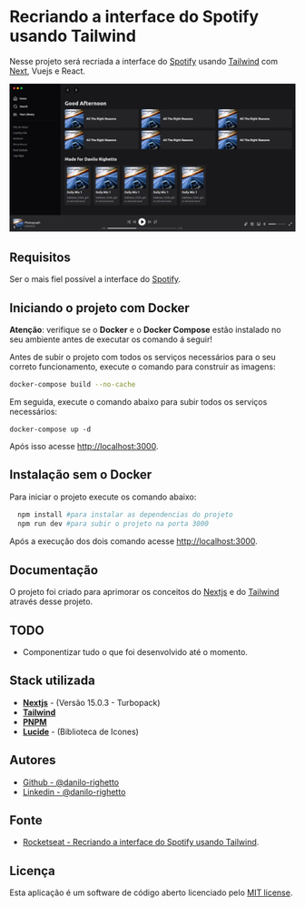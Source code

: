 # Recriando a interface do Spotify usando Tailwind

Nesse projeto será recriada a interface do [Spotify](https://open.spotify.com/intl-pt) usando [Tailwind](https://tailwindui.com/documentation) com [Next](https://nextjs.org/), Vuejs e React.

<p align="center"><img src="./docs/img/main-screen.png" alt="Tela Principal"></p>

## Requisitos

Ser o mais fiel possível a interface do [Spotify](https://open.spotify.com/intl-pt).

## Iniciando o projeto com Docker

**Atenção**: verifique se o **Docker** e o **Docker Compose** estão instalado no seu ambiente antes de executar os comando á seguir!

Antes de subir o projeto com todos os serviços necessários para o seu correto funcionamento, execute o comando para construir as imagens:

```bash
docker-compose build --no-cache
```

Em seguida, execute o comando abaixo para subir todos os serviços necessários:

```
docker-compose up -d
```

Após isso acesse [http://localhost:3000](http://localhost:3000).

## Instalação sem o Docker

Para iniciar o projeto execute os comando abaixo: 

```bash
  npm install #para instalar as dependencias do projeto
  npm run dev #para subir o projeto na porta 3000
```

Após a execução dos dois comando acesse [http://localhost:3000](http://localhost:3000).

## Documentação

O projeto foi criado para aprimorar os conceitos do [Nextjs](https://nextjs.org/) e do [Tailwind](https://tailwindui.com/documentation) através desse projeto.

## TODO

- Componentizar tudo o que foi desenvolvido até o momento.

## Stack utilizada

- **[Nextjs](https://nextjs.org/)** - (Versão 15.0.3 - Turbopack)
- **[Tailwind](https://tailwindui.com/documentation)**
- **[PNPM](https://pnpm.io/pt/)**
- **[Lucide](https://lucide.dev/)** - (Biblioteca de Icones)

## Autores

- [Github - @danilo-righetto](https://github.com/danilo-righetto)
- [Linkedin - @danilo-righetto](https://www.linkedin.com/in/danilo-righetto/)

## Fonte

- [Rocketseat - Recriando a interface do Spotify usando Tailwind](https://youtu.be/YVI-q3idGiM?si=ViqWETlzvTSy4c0D).

## Licença

Esta aplicação é um software de código aberto licenciado pelo [MIT license](https://opensource.org/licenses/MIT).